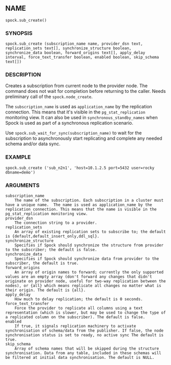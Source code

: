 ## NAME

`spock.sub_create()`

### SYNOPSIS

`spock.sub_create (subscription_name name, provider_dsn text, replication_sets text[], synchronize_structure boolean, synchronize_data boolean, forward_origins text[], apply_delay interval, force_text_transfer boolean, enabled boolean, skip_schema text[])`

### DESCRIPTION

Creates a subscription from current node to the provider node. The command does not wait for completion before returning to the caller. Needs preliminary call of the `spock.node_create`.

The `subscription_name` is used as `application_name` by the replication connection. This means that it's visible in the `pg_stat_replication` monitoring view. It can also be used in `synchronous_standby_names` when Spock is used as part of a synchronous replication scenario.

Use `spock.sub_wait_for_sync(subscription_name)` to wait for the subscription to asynchronously start replicating and complete any needed schema and/or data sync.

### EXAMPLE

`spock.sub_create ('sub_n2n1', 'host=10.1.2.5 port=5432 user=rocky dbname=demo')`

### ARGUMENTS
    subscription_name
        The name of the subscription. Each subscription in a cluster must have a unique name.  The name is used as application_name by the replication connection. This means that the name is visible in the pg_stat_replication monitoring view.
    provider_dsn
        The connection string to a provider.
    replication_sets
        An array of existing replication sets to subscribe to; the default is {default,default_insert_only,ddl_sql}.
    synchronize_structure
        Specifies if Spock should synchronize the structure from provider to the subscriber; the default is false.
    synchronize_data
        Specifies if Spock should synchronize data from provider to the subscriber, the default is true.
    forward_origins
        An array of origin names to forward; currently the only supported values are an empty array (don't forward any changes that didn't originate on provider node, useful for two-way replication between the nodes), or {all} which means replicate all changes no matter what is their origin. The default is {all}.
    apply_delay
        How much to delay replication; the default is 0 seconds.
    force_text_transfer
        Force the provider to replicate all columns using a text representation (which is slower, but may be used to change the type of a replicated column on the subscriber). The default is false.
	enabled
		If true, it signals replication machinery to activate synchronisation of schema/data from the publisher. If false, the node synchronisation status is set to ready, no active sync The default is true.
	skip_schema
		Array of schema names that will be skipped during the structure synchronisation. Data from any table, included in these schemas will be filtered at initial data synchronisation. The default is NULL.
